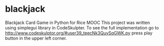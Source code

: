 # blackjack
Blackjack Card Game in Python for Rice MOOC
This project was written using simplegui library in CodeSkulpter.  To see the full implementation go to http://www.codeskulptor.org/#user39_teecNk3QuvSqGWK.py press play button in the upper left corner.

